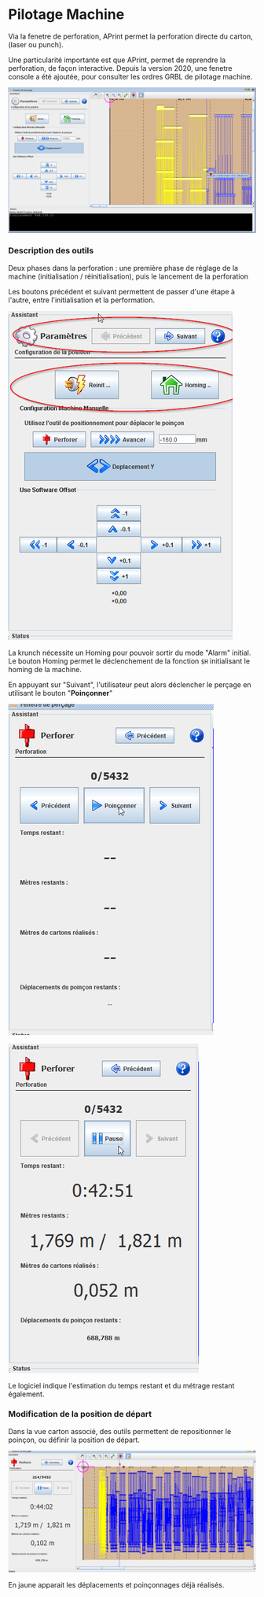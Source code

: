 # Pilotage Machine

Via la fenetre de perforation, APrint permet la perforation directe du carton, (laser ou punch).

Une particularité importante est que APrint, permet de reprendre la perforation, de façon interactive. Depuis la version 2020, une fenetre console a été ajoutée, pour consulter les ordres GRBL de pilotage machine.



![](k_pilotage_machine_2.png)



### Description des outils

Deux phases dans la perforation : une première phase de réglage de la machine (initialisation / réinitialisation), puis le lancement de la perforation

Les boutons précédent et suivant permettent de passer d'une étape à l'autre, entre l'initialisation et la performation.

![](p1.png)

La krunch nécessite un Homing pour pouvoir sortir du mode "Alarm" initial. Le bouton Homing permet le déclenchement de la fonction `$H`  initialisant le homing de la machine.



En appuyant sur "Suivant", l'utilisateur peut alors déclencher le perçage en utilisant le bouton "**Poinçonner**"



![](p2.png)



![](p3.png)

Le logiciel indique l'estimation du temps restant et du métrage restant également. 



### Modification de la position de départ

Dans la vue carton associé, des outils permettent de repositionner le poinçon, ou définir la position de départ. 

![](p4.png)

En jaune apparait les déplacements et poinçonnages déjà réalisés.







